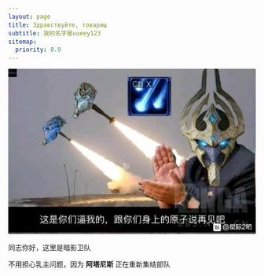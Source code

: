 ```yaml
---
layout: page
title: Здравствуйте, товарищ 
subtitle: 我的名字是uueey123
sitemap:
  priority: 0.9
---
```


<img src="/assets/img/AA46157ACF171F68B614930D2DD79A04.jpg" id="about-img">

<div id="describe-text">
	<p>同志你好，这里是暗影卫队</p>
	<p>不用担心乳主问题，因为 <strong>阿塔尼斯</strong> 正在重新集结部队</p>
</div>